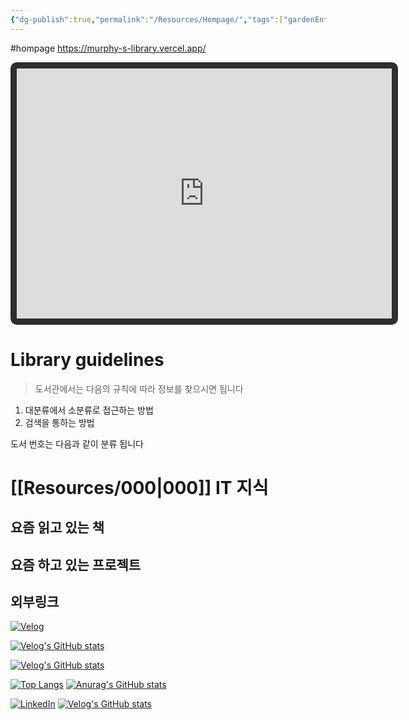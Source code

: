```yaml
---
{"dg-publish":true,"permalink":"/Resources/Hompage/","tags":["gardenEntry"],"noteIcon":"","created":"2023-12-20T12:21:00.425+09:00","updated":"2023-12-28T01:17:02.341+09:00"}
---
```


#hompage
https://murphy-s-library.vercel.app/



<iframe src="https://joey.team/block/?id=4zfONMIb0udThRYvgsJesRl8BG13&block_id=LVHLMUlfRfZ9t0EyPdOI" 
        width="600" 
        height="400" 
        style="border: 10px solid #2e2e2e;border-radius: 10px;"
        allowfullscreen>
</iframe>


# Library guidelines

> 도서관에서는 다음의 규칙에 따라 정보를 찾으시면 됩니다

1. 대분류에서 소분류로 접근하는 방법
2. 검색을 통하는 방법

도서 번호는 다음과 같이 분류 됩니다
# [[Resources/000\|000]] IT 지식









## 요즘 읽고 있는 책
## 요즘 하고 있는 프로젝트

## 외부링크


[![Velog](https://velog-readme-stats.vercel.app/api/badge?name=murphybread)](https://velog.io/@mcbible) 

[![Velog's GitHub stats](https://velog-readme-stats.vercel.app/api?name=murphybread)](https://github.com/murphybread/velog-readme-stats)


[![Velog's GitHub stats](https://velog-readme-stats.vercel.app/api?name=murphybread)](https://velog.io/@murphybread)



[![Top Langs](https://github-readme-stats.vercel.app/api/top-langs/?username=murphybread)](https://github.com/anuraghazra/github-readme-stats)
[![Anurag's GitHub stats](https://github-readme-stats.vercel.app/api?username=murphybread)](https://github.com/anuraghazra/github-readme-stats)

[![LinkedIn](https://img.shields.io/badge/LinkedIn-0077B5?style=for-the-badge&logo=linkedin&logoColor=white)](https://www.linkedin.com/in/%EB%AF%BC%EC%B0%AC-%EA%B9%80-aba89a243)
[![Velog's GitHub stats](https://velog-readme-stats.vercel.app/api/list?name=murphybread)](https://velog.io/@muphybread)